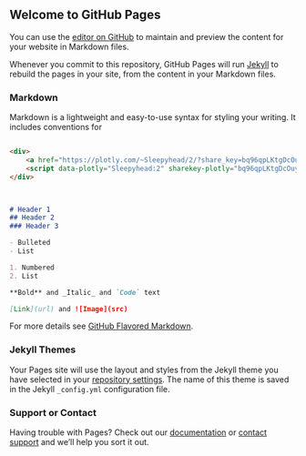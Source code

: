 ## Welcome to GitHub Pages

You can use the [editor on GitHub](https://github.com/ryuzaki-yagami/ryuzaki-yagami.github.io/edit/main/index.md) to maintain and preview the content for your website in Markdown files.

Whenever you commit to this repository, GitHub Pages will run [Jekyll](https://jekyllrb.com/) to rebuild the pages in your site, from the content in your Markdown files.

### Markdown

Markdown is a lightweight and easy-to-use syntax for styling your writing. It includes conventions for

```markdown

<div>
    <a href="https://plotly.com/~Sleepyhead/2/?share_key=bq96qpLKtgDcOuyk883wjE" target="_blank" title="abc" style="display: block; text-align: center;"><img src="https://plotly.com/~Sleepyhead/2.png?share_key=bq96qpLKtgDcOuyk883wjE" alt="abc" style="max-width: 100%;width: 600px;"  width="600" onerror="this.onerror=null;this.src='https://plotly.com/404.png';" /></a>
    <script data-plotly="Sleepyhead:2" sharekey-plotly="bq96qpLKtgDcOuyk883wjE" src="https://plotly.com/embed.js" async></script>
</div>



# Header 1
## Header 2
### Header 3

- Bulleted
- List

1. Numbered
2. List

**Bold** and _Italic_ and `Code` text

[Link](url) and ![Image](src)
```

For more details see [GitHub Flavored Markdown](https://guides.github.com/features/mastering-markdown/).

### Jekyll Themes

Your Pages site will use the layout and styles from the Jekyll theme you have selected in your [repository settings](https://github.com/ryuzaki-yagami/ryuzaki-yagami.github.io/settings). The name of this theme is saved in the Jekyll `_config.yml` configuration file.

### Support or Contact

Having trouble with Pages? Check out our [documentation](https://docs.github.com/categories/github-pages-basics/) or [contact support](https://support.github.com/contact) and we’ll help you sort it out.
